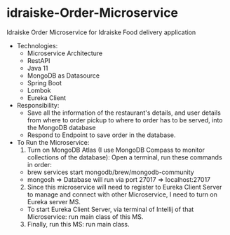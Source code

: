 # idraiske-Order-Microservice
Idraiske Order Microservice for Idraiske Food delivery application

- Technologies: 
  - Microservice Architecture
  - RestAPI
  - Java 11
  - MongoDB as Datasource 
  - Spring Boot
  - Lombok
  - Eureka Client
- Responsibility: 
  - Save all the information of the restaurant's details, and user details from where to order pickup to where to order has to be served, into the MongoDB database
  - Respond to Endpoint to save order in the database.
- To Run the Microservice:
  1. Turn on MongoDB Atlas (I use MongoDB Compass to monitor collections of the database): Open a terminal, run these commands in order:
    - brew services start mongodb/brew/mongodb-community
    - mongosh
  => Database will run via port 27017 => localhost:27017
  2. Since this microservice will need to register to Eureka Client Server to manage and connect with other Microservice, I need to turn on Eureka server MS.
    - To start Eureka Client Server, via terminal of Intellij of that Microservice: run main class of this MS.
  3. Finally, run this MS: run main class. 
